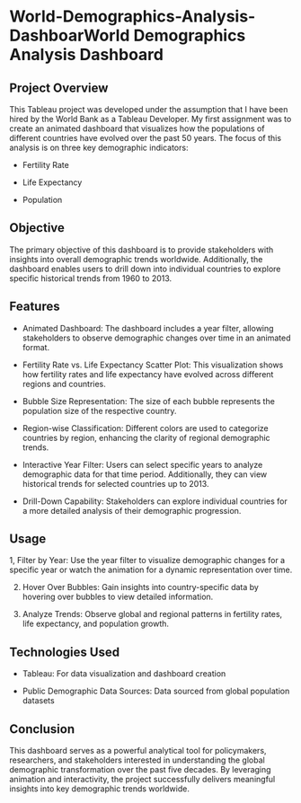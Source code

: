 # World-Demographics-Analysis-DashboarWorld Demographics Analysis Dashboard

## Project Overview

This Tableau project was developed under the assumption that I have been hired by the World Bank as a Tableau Developer. My first assignment was to create an animated dashboard that visualizes how the populations of different countries have evolved over the past 50 years. The focus of this analysis is on three key demographic indicators:

*    Fertility Rate

*    Life Expectancy

*    Population

## Objective

The primary objective of this dashboard is to provide stakeholders with insights into overall demographic trends worldwide. Additionally, the dashboard enables users to drill down into individual countries to explore specific historical trends from 1960 to 2013.

## Features

*    Animated Dashboard: The dashboard includes a year filter, allowing stakeholders to observe demographic changes over time in an animated format.

*    Fertility Rate vs. Life Expectancy Scatter Plot: This visualization shows how fertility rates and life expectancy have evolved across different regions and countries.

*    Bubble Size Representation: The size of each bubble represents the population size of the respective country.

*    Region-wise Classification: Different colors are used to categorize countries by region, enhancing the clarity of regional demographic trends.

*    Interactive Year Filter: Users can select specific years to analyze demographic data for that time period. Additionally, they can view historical trends for selected countries up to 2013.

*    Drill-Down Capability: Stakeholders can explore individual countries for a more detailed analysis of their demographic progression.

## Usage

1, Filter by Year: Use the year filter to visualize demographic changes for a specific year or watch the animation for a dynamic representation over time.

2. Hover Over Bubbles: Gain insights into country-specific data by hovering over bubbles to view detailed information.

3. Analyze Trends: Observe global and regional patterns in fertility rates, life expectancy, and population growth.

## Technologies Used

*    Tableau: For data visualization and dashboard creation

*    Public Demographic Data Sources: Data sourced from global population datasets

## Conclusion

This dashboard serves as a powerful analytical tool for policymakers, researchers, and stakeholders interested in understanding the global demographic transformation over the past five decades. By leveraging animation and interactivity, the project successfully delivers meaningful insights into key demographic trends worldwide.

